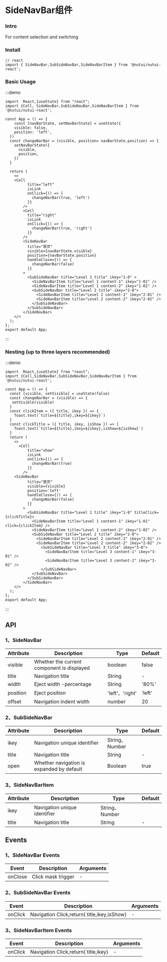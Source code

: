 
#  SideNavBar组件

### Intro

For content selection and switching

### Install
```tsx
// react
import { SideNavBar,SubSideNavBar,SideNavBarItem } from '@nutui/nutui-react';
```

### Basic Usage

:::demo
```tsx
import  React,{useState} from "react";
import {Cell, SideNavBar,SubSideNavBar,SideNavBarItem } from '@nutui/nutui-react';

const App = () => {
    const [navBarState, setNavBarState] = useState({
    visible: false,
    position: 'left',
  })
  const changeNarBar = (visible, position= navBarState.position) => {
    setNavBarState({
      visible,
      position,
    })
  }
 
  return ( 
    <>   
    <Cell
          title="left"
          isLink
          onClick={() => {
            changeNarBar(true, 'left')
          }}
        />
        <Cell
          title="right"
          isLink
          onClick={() => {
            changeNarBar(true, 'right')
          }}
        />
        <SideNavBar
          title="首页"
          visible={navBarState.visible}
          position={navBarState.position}
          handleClose={() => {
            changeNarBar(false)
          }}
        >
          <SubSideNavBar title="Level 1 title" ikey="1-0" >
            <SideNavBarItem title="Level 1 content-1" ikey="1-01" />
            <SideNavBarItem title="Level 1 content-2" ikey="1-02" />
            <SubSideNavBar title="Level 2 title" ikey="2-0">
              <SideNavBarItem title="Level 2 content-1" ikey="2-01" />
              <SideNavBarItem title="Level 2 content-2" ikey="2-02" />
            </SubSideNavBar>
          </SubSideNavBar>
        </SideNavBar>
    </>
  );
};  
export default App;

```
:::

### Nesting (up to three layers recommended)

:::demo
```tsx
import  React,{useState} from "react";
import {Cell,SideNavBar,SubSideNavBar,SideNavBarItem } from '@nutui/nutui-react';

const App = () => {
  const [visible, setVisible] = useState(false)
  const changeNarBar = (visible) => {
   setVisible(visible)
  }
  const clickItem = ({ title, ikey }) => {
    Toast.text(`title=${title},ikey=${ikey}`)
  }
  const clickTitle = ({ title, ikey, isShow }) => {
    Toast.text(`title=${title},ikey=${ikey},isShow=${isShow}`)
  }
  return ( 
    <>  
      <Cell
          title="show"
          isLink
          onClick={() => {
            changeNarBar(true)
          }}
        /> 
    <SideNavBar
          title="首页"
          visible={visible}
          position='left'
          handleClose={() => {
            changeNarBar(false)
          }}
        >
          <SubSideNavBar title="Level 1 title" ikey="1-0" titleClick={clickTitle}>
            <SideNavBarItem title="Level 1 content-1" ikey="1-01" click={clickItem} />
            <SideNavBarItem title="Level 1 content-2" ikey="1-02" />
            <SubSideNavBar title="Level 2 title" ikey="2-0">
              <SideNavBarItem title="Level 2 content-1" ikey="2-01" />
              <SideNavBarItem title="Level 2 content-2" ikey="2-02" />
                <SubSideNavBar title="Level 3 title" ikey="3-0">
                  <SideNavBarItem title="Level 3 content-1" ikey="3-01" />
                  <SideNavBarItem title="Level 3 content-2" ikey="3-02" />
                </SubSideNavBar>
            </SubSideNavBar>
          </SubSideNavBar>
        </SideNavBar>
    </>
  );
};  
export default App;

```
:::



## API

### 1、SideNavBar

| Attribute    | Description                      | Type   | Default          |
|--------------|----------------------------------|--------|------------------|
| visible      |Whether the current component is displayed | boolean | false   |
| title        | Navigation title                           | String  | -               |
| width        | Eject width  -percentage          | String   | '80%'          |
| position     | Eject position                    | 'left'、'right' | 'left'  |
| offset       | Navigation indent width           | number  | 20              |

### 2、SubSideNavBar

| Attribute    | Description                      | Type   | Default         |
|--------------|----------------------------------|--------|------------------|
| ikey         | Navigation unique identifier     | String、Number |          |
| title        | Navigation title                 | String  | -              |
| open         | Whether navigation is expanded by default | Boolean  | true  |
### 3、SideNavBarItem

| Attribute    | Description                      | Type   | Default          |
|--------------|----------------------------------|--------|------------------|
| ikey         | Navigation unique identifier     | String、Number |          |
| title        | Navigation title                 | String  | -               |

## Events
### 1、SideNavBar Events

| Event | Description            | Arguments     |
|-------|------------------------|--------------|
| onClose     | Click mask trigger     | -           |

### 2、SubSideNavBar Events

| Event | Description                                | Arguments    |
|-------|--------------------------------------------|--------------|
| onClick     | Navigation Click,return{ title,ikey,isShow}| -           |

### 3、SideNavBarItem Events

| Event  | Description                                | Arguments    |
|--------|--------------------------------------------|--------------|
| onClick | Navigation Click,return{ title,ikey}       | -           |
